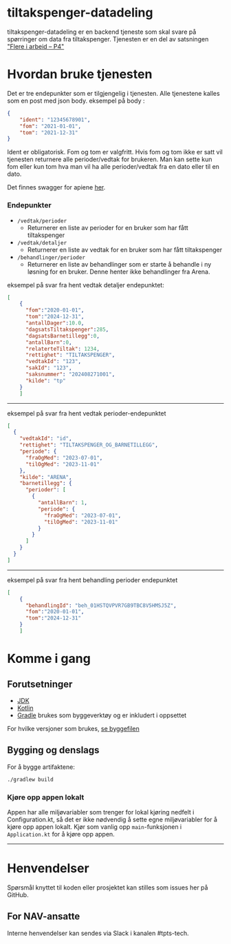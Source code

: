 tiltakspenger-datadeling
========================

tiltakspenger-datadeling er en backend tjeneste som skal svare på spørringer om data fra tiltakspenger. Tjenesten er en del av satsningen ["Flere i arbeid – P4"](https://memu.no/artikler/stor-satsing-skal-fornye-navs-utdaterte-it-losninger-og-digitale-verktoy/)

# Hvordan bruke tjenesten
Det er tre endepunkter som er tilgjengelig i tjenesten. Alle tjenestene kalles som en post med json body.
eksempel på body :
```json
{
    "ident": "12345678901", 
    "fom": "2021-01-01",
    "tom": "2021-12-31"
}
```

Ident er obligatorisk. Fom og tom er valgfritt. Hvis fom og tom ikke er satt vil tjenesten returnere alle perioder/vedtak for brukeren. Man kan sette kun fom eller kun tom hva man vil ha alle perioder/vedtak fra en dato eller til en dato. 

Det finnes swagger for apiene [her](https://tiltakspenger-datadeling.intern.dev.nav.no/swagger).

### Endepunkter
- `/vedtak/perioder`
  - Returnerer en liste av perioder for en bruker som har fått tiltakspenger
- `/vedtak/detaljer`
  - Returnerer en liste av vedtak for en bruker som har fått tiltakspenger
- `/behandlinger/perioder`
  - Returnerer en liste av behandlinger som er starte å behandle i ny løsning for en bruker. Denne henter ikke behandlinger fra Arena.


eksempel på svar fra hent vedtak detaljer endepunktet:
```json
[
    {
      "fom":"2020-01-01",
      "tom":"2024-12-31",
      "antallDager":10.0,
      "dagsatsTiltakspenger":285,
      "dagsatsBarnetillegg":0,
      "antallBarn":0,
      "relaterteTiltak": 1234,
      "rettighet": "TILTAKSPENGER",
      "vedtakId": "123",
      "sakId": "123",
      "saksnummer": "202408271001",
      "kilde": "tp"
    }
    ]
```

---

eksempel på svar fra hent vedtak perioder-endepunktet
```json
[
  {
    "vedtakId": "id",
    "rettighet": "TILTAKSPENGER_OG_BARNETILLEGG",
    "periode": {
      "fraOgMed": "2023-07-01",
      "tilOgMed": "2023-11-01"
    },
    "kilde": "ARENA",
    "barnetillegg": {
      "perioder": [
        {
          "antallBarn": 1,
          "periode": {
            "fraOgMed": "2023-07-01",
            "tilOgMed": "2023-11-01"
          }
        }
      ]
    }
  }
]
```

---

eksempel på svar fra hent behandling perioder endepunktet
```json
[
    {
      "behandlingId": "beh_01HSTQVPVR7GB9TBC8V5HMSJ5Z",
      "fom":"2020-01-01",
      "tom":"2024-12-31"
    }
    ]
```


# Komme i gang
## Forutsetninger
- [JDK](https://jdk.java.net/)
- [Kotlin](https://kotlinlang.org/)
- [Gradle](https://gradle.org/) brukes som byggeverktøy og er inkludert i oppsettet

For hvilke versjoner som brukes, [se byggefilen](build.gradle.kts)

## Bygging og denslags
For å bygge artifaktene:

```sh
./gradlew build
```

### Kjøre opp appen lokalt

Appen har alle miljøvariabler som trenger for lokal kjøring nedfelt i Configuration.kt, så det er ikke nødvendig å
sette egne miljøvariabler for å kjøre opp appen lokalt. Kjør som vanlig opp `main`-funksjonen i `Application.kt` for å kjøre
opp appen.

----

# Henvendelser

Spørsmål knyttet til koden eller prosjektet kan stilles som issues her på GitHub.

## For NAV-ansatte

Interne henvendelser kan sendes via Slack i kanalen #tpts-tech.
